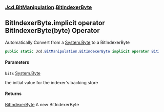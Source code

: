 ### [Jcd.BitManipulation](Jcd.BitManipulation.md 'Jcd.BitManipulation').[BitIndexerByte](Jcd.BitManipulation.BitIndexerByte.md 'Jcd.BitManipulation.BitIndexerByte')

## BitIndexerByte.implicit operator BitIndexerByte(byte) Operator

Automatically Convert from a [System.Byte](https://docs.microsoft.com/en-us/dotnet/api/System.Byte 'System.Byte') to a
BitIndexerByte

```csharp
public static Jcd.BitManipulation.BitIndexerByte implicit operator BitIndexerByte(byte bits);
```
#### Parameters

<a name='Jcd.BitManipulation.BitIndexerByte.op_ImplicitJcd.BitManipulation.BitIndexerByte(byte).bits'></a>

`bits` [System.Byte](https://docs.microsoft.com/en-us/dotnet/api/System.Byte 'System.Byte')

the initial value for the indexer's backing store

#### Returns
[BitIndexerByte](Jcd.BitManipulation.BitIndexerByte.md 'Jcd.BitManipulation.BitIndexerByte')
A new BitIndexerByte